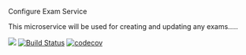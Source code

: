 Configure Exam Service 

This microservice will be used for creating and updating any exams.....

![](https://reposs.herokuapp.com/?path=CocoaPods/Specs)
[![Build Status](https://travis-ci.org/repocloudsea/configure-exam-service.svg?branch=master)](https://travis-ci.org/repocloudsea/configure-exam-service)
[![codecov](https://codecov.io/gh/repocloudsea/configure-exam-service/branch/master/graph/badge.svg)](https://codecov.io/gh/repocloudsea/configure-exam-service) 


